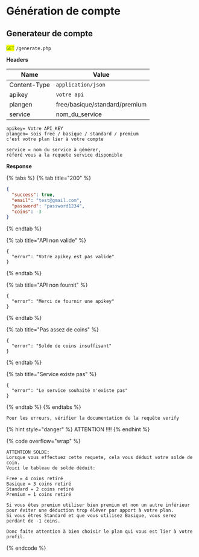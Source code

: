 # Génération de compte

## Generateur de compte

<mark style="color:green;">`GET`</mark> `/generate.php`

**Headers**

| Name         | Value                         |
| ------------ | ----------------------------- |
| Content-Type | `application/json`            |
| apikey       | `votre api`                   |
| plangen      | free/basique/standard/premium |
| service      | nom\_du\_service              |

```
apikey= Votre API_KEY
plangen= sois free / basique / standard / premium
c'est votre plan lier à votre compte

service = nom du service à générer,
référé vous a la requete service disponible
```

**Response**

{% tabs %}
{% tab title="200" %}
```json
{
  "success": true,
  "email": "test@gmail.com",
  "password": "password1234",
  "coins": -3
}
```
{% endtab %}

{% tab title="API non valide" %}
```
{
  "error": "Votre apikey est pas valide"
}
```
{% endtab %}

{% tab title="API non fournit" %}
```
{
  "error": "Merci de fournir une apikey"
}
```
{% endtab %}

{% tab title="Pas assez de coins" %}
```
{
  "error": "Solde de coins insuffisant"
}
```
{% endtab %}

{% tab title="Service existe pas" %}
```
{
  "error": "Le service souhaité n'existe pas"
}
```
{% endtab %}
{% endtabs %}

```
Pour les erreurs, vérifier la documentation de la requête verify
```

{% hint style="danger" %}
ATTENTION !!!!
{% endhint %}

{% code overflow="wrap" %}
```
ATTENTION SOLDE:
Lorsque vous effectuez cette requete, cela vous déduit votre solde de coin.
Voici le tableau de solde déduit:

Free = 4 coins retiré
Basique = 3 coins retiré
Standard = 2 coins retiré
Premium = 1 coins retiré

Si vous êtes premium utiliser bien premium et non un autre inférieur pour éviter une déduction trop éléver par apport à votre plan.
Si vous êtres Standard et que vous utilisez Basique, vous serez perdant de -1 coins.

Donc faite attention à bien choisir le plan qui vous est lier à votre profil.
```
{% endcode %}
